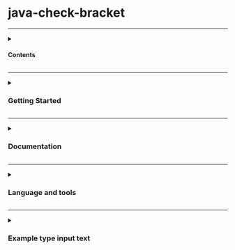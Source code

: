 # java-check-bracket

---
<details>
  <summary><h4> Contents </h4></summary>

1. [Getting Started](#getting-started)
    - [Short instruction](#short-instruction)
    - [Basic instruction](#basic-instruction)
        - [Preparation](#preparation)
        - [Running application](#running-application)
2. [Documentation](#documentation)
    - [Reference Documentation](#reference-documentation)
    - [Guides](#guides)
    - [Additional Links](#additional-links)
    - [Docker Compose support](#docker-compose-support)
3. [Language and tools](#language-and-tools)
4. [Example type input text](#example-type-input-text)
   - [Request](#request)
   - [Responses](#responses)
   - [Examples](#examples)

</details>



---
<details>
  <summary><h3>  Getting Started </h3></summary>

#### Getting Started

#### Short instruction

* Start Docker, in the console navigate to the programme folder and use the command `docker compose up`.


#### Basic instruction

* _Потребуется Java 17, Docker, Git, Gradle_

#### Preparation

* Для работы приложение требуется установленный и запущенный Docker daemon. Для проверки его наличия введите следующую команду в консоли

* console
  ```shell
  docker version
  ```

* Если выводится информация об установленной системе, переходим к следующему шагу.

#### Running application

* _Далее описаны пункты для запуска проекта_

1. Клонировать
    ```shell
    git clone https://github.com/xseeeds/spring-java-checkBracketSber
    ```
2. Перейдите в корневую папку проекта
   ```shell
   cd {путь да корневой директории}/spring-java-checkBracketSber
   ```
3. Собрать проект
    ```shell
    gradle clean build
    ```
4. Вызовите утилиту
    ```shell
    docker compose up
    ```

<p align="right">(<a href="#java-check-bracket">Back to Top</a>)</p>
</details>

---
<details>
  <summary><h3> Documentation </h3></summary>

#### Documentation

#### Reference Documentation

For further reference, please consider the following sections:

* [Official Gradle documentation](https://docs.gradle.org)
* [Spring Boot Gradle Plugin Reference Guide](https://docs.spring.io/spring-boot/docs/3.1.3/gradle-plugin/reference/html/)
* [Create an OCI image](https://docs.spring.io/spring-boot/docs/3.1.3/gradle-plugin/reference/html/#build-image)
* [Spring Web](https://docs.spring.io/spring-boot/docs/3.1.3/reference/htmlsingle/index.html#web)
* [Docker Compose Support](https://docs.spring.io/spring-boot/docs/3.1.3/reference/htmlsingle/index.html#features.docker-compose)

#### Guides

The following guides illustrate how to use some features concretely:

* [Building a RESTful Web Service](https://spring.io/guides/gs/rest-service/)
* [Serving Web Content with Spring MVC](https://spring.io/guides/gs/serving-web-content/)
* [Building REST services with Spring](https://spring.io/guides/tutorials/rest/)

#### Additional Links

These additional references should also help you:

* [Gradle Build Scans – insights for your project's build](https://scans.gradle.com#gradle)

#### Docker Compose support

This project contains a Docker Compose file named `compose.yaml`.

However, no services were found. As of now, the application won't start!

Please make sure to add at least one service in the `compose.yaml` file.

<p align="right">(<a href="#java-check-bracket">Back to Top</a>)</p>
</details>

---
<details>
  <summary><h3> Language and tools </h3></summary>

#### Language and tools

* ![Java](https://img.shields.io/badge/java-%23ED8B00.svg?style=for-the-badge&logo=openjdk&logoColor=white)
* ![Spring Boot](https://img.shields.io/badge/spring%20Boot-%236DB33F.svg?style=for-the-badge&logo=spring&logoColor=white)
* ![Lombok](https://img.shields.io/badge/Lombok-%23F7B500.svg?style=for-the-badge&logo=lombok&logoColor=white)
* ![Docker](https://img.shields.io/badge/docker-%230db7ed.svg?style=for-the-badge&logo=docker&logoColor=white)
* ![Gradle](https://img.shields.io/badge/Gradle-02303a.svg?style=for-the-badge&logo=Gradle&logoColor=white)

<p align="right">(<a href="#java-check-bracket">Back to Top</a>)</p>
</details>

---
<details>
  <summary><h3> Example type input text </h3></summary>

#### Example type input text

#### Request

```http request
  POST /api/checkBracket
  with json body `text`
```

#### Responses

| Code | Response                                                                                                                                                                                                                                                                                                                                                                                                                                                                                                                   |
|------|----------------------------------------------------------------------------------------------------------------------------------------------------------------------------------------------------------------------------------------------------------------------------------------------------------------------------------------------------------------------------------------------------------------------------------------------------------------------------------------------------------------------------|
| 200  | {<br/>&ensp;&emsp;"isCorrect": true<br/>}                                                                                                                                                                                                                                                                                                                                                                                                                                                                                  |
| 200  | {<br/>&ensp;&emsp;"isCorrect": false<br/>}                                                                                                                                                                                                                                                                                                                                                                                                                                                                                 |
| 400  | {<br/>&ensp;&emsp;"violations": [<br/>&emsp;&emsp;&emsp;{<br/>&emsp;&emsp;&emsp;&emsp;&emsp;"timestamp": "yyyy-MM-dd HH:mm:ss",<br/>&emsp;&emsp;&emsp;&emsp;&emsp;"status": "BAD_REQUEST",<br/>&emsp;&emsp;&emsp;&emsp;&emsp;"reason": "ErrorHandler => errorMethodArgumentNotValidException",<br/>&emsp;&emsp;&emsp;&emsp;&emsp;"fieldName": "text",<br/>&emsp;&emsp;&emsp;&emsp;&emsp;"message": "Не должно быть пустым и содержать только пробелы, не должно быть null"<br/>&emsp;&emsp;&emsp;}<br/>&ensp;&emsp;]<br/>} |

#### Examples

| Input type text                        | Result  |
|:---------------------------------------|:--------|
| `1) => (`                              | `false` |
| `2) => ()[]{}`                         | `false` |
| `3) => ([{}])`                         | `false` |
| `4) => ([{a}])`                        | `true`  |
| `5) => ()[(])`                         | `false` |
| `6) => ({[}]())`                       | `false` |
| `7) => abc(def)`                       | `true`  |
| `8) => abc(def`                        | `false` |
| `9) => (abc(def)`                      | `false` |
| `10) => (text)`                        | `true`  |
| `11) => only text`                     | `true`  |
| `12) => ()`                            | `false` |
| `13) => (   )`                         | `false` |
| `14) => (  text  )`                    | `true`  |
| `15) => (text)(abc( )def)`             | `false` |
| `16) => (text)(abc(  def  )ghi (jkl))` | `true`  |
| `17) => (text)(abc(  def  )ghi ( ))`   | `false` |
| `18) => (text)(`                       | `false` |
| `19) => text)`                         | `false` |
| `20) => )text)`                        | `false` |
| `21) => )(text)`                       | `false` |

### Тыц

<p align="right">(<a href="#java-check-bracket">Back to Top</a>)</p>
</details>